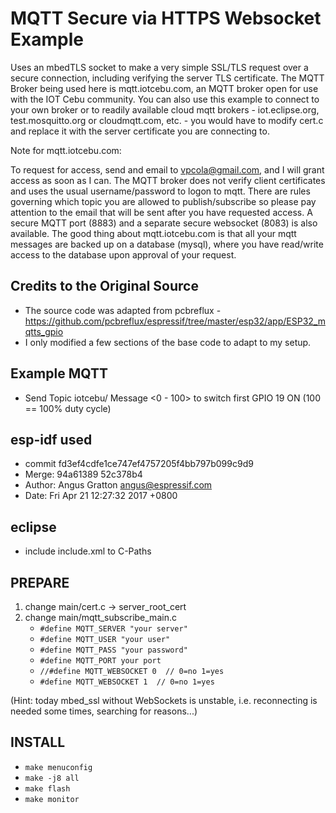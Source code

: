 # MQTT Secure via HTTPS Websocket Example

Uses an mbedTLS socket to make a very simple SSL/TLS request over a secure connection, including verifying the server TLS certificate. The MQTT Broker being used here is mqtt.iotcebu.com, an MQTT broker open for use with the IOT Cebu community. You can also use this example to connect to your own broker or to readily available cloud mqtt brokers - iot.eclipse.org, test.mosquitto.org or cloudmqtt.com, etc. - you would have to modify cert.c and replace it with the server certificate you are connecting to. 

Note for mqtt.iotcebu.com: 

To request for access, send and email to vpcola@gmail.com, and I will grant access as soon as I can. The MQTT broker does not verify client certificates and uses the usual username/password to logon to mqtt. There are rules governing which topic you are allowed to publish/subscribe so please pay attention to the email that will be sent after you have requested access. A secure MQTT port (8883) and a separate secure websocket (8083) is also available. The good thing about mqtt.iotcebu.com is that all your mqtt messages are backed up on a database (mysql), where you have read/write access to the database upon approval of your request.

## Credits to the Original Source
* The source code was adapted from pcbreflux - https://github.com/pcbreflux/espressif/tree/master/esp32/app/ESP32_mqtts_gpio
* I only modified a few sections of the base code to adapt to my setup.

## Example MQTT
* Send Topic iotcebu/<username> Message <0 - 100>  to switch first GPIO 19 ON (100 == 100% duty cycle)

## esp-idf used
* commit fd3ef4cdfe1ce747ef4757205f4bb797b099c9d9
* Merge: 94a61389 52c378b4
* Author: Angus Gratton <angus@espressif.com>
* Date:   Fri Apr 21 12:27:32 2017 +0800


## eclipse
* include include.xml to C-Paths

## PREPARE
1. change main/cert.c -> server_root_cert
2. change main/mqtt_subscribe_main.c
    * `#define MQTT_SERVER "your server"`
    * `#define MQTT_USER "your user"`
    * `#define MQTT_PASS "your password"`
    * `#define MQTT_PORT your port`
    * `//#define MQTT_WEBSOCKET 0  // 0=no 1=yes`
    * `#define MQTT_WEBSOCKET 1  // 0=no 1=yes`

(Hint: today mbed_ssl without WebSockets is unstable, i.e. reconnecting is needed some times, searching for reasons...)

## INSTALL
* `make menuconfig`
* `make -j8 all`
* `make flash`
* `make monitor`




